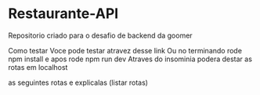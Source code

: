 # Restaurante-API

Repositorio criado para o desafio de backend da goomer

Como testar
Voce pode testar atravez desse link
Ou
no terminando rode npm install e apos rode
npm run dev
Atraves do insominia podera destar as rotas em localhost

as seguintes rotas e explicalas
(listar rotas)
